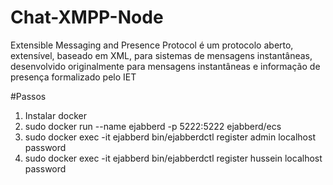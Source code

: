 # Chat-XMPP-Node

Extensible Messaging and Presence Protocol é um protocolo aberto, extensível, baseado em XML, para sistemas de mensagens instantâneas, desenvolvido originalmente para mensagens instantâneas e informação de presença formalizado pelo IET

#Passos
1) Instalar docker
2) sudo docker run --name ejabberd -p 5222:5222 ejabberd/ecs
3) sudo docker exec -it ejabberd bin/ejabberdctl register admin localhost password
4) sudo docker exec -it ejabberd bin/ejabberdctl register hussein localhost password
